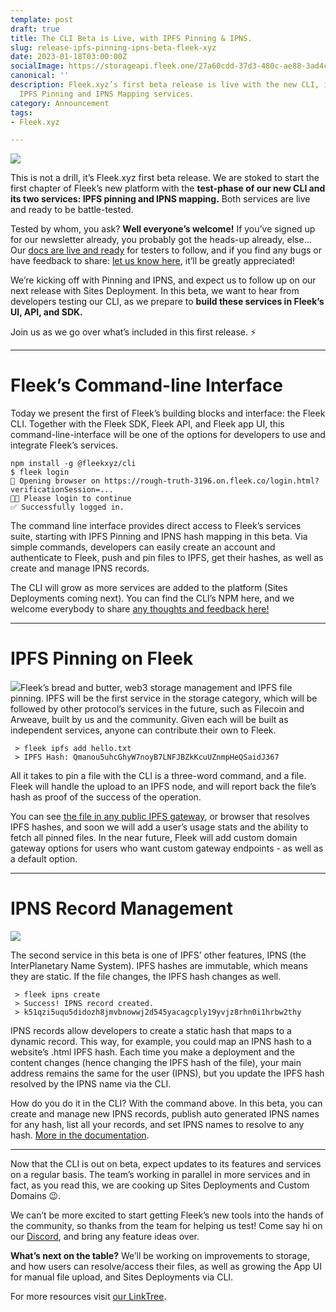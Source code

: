 ```yaml
---
template: post
draft: true
title: The CLI Beta is Live, with IPFS Pinning & IPNS.
slug: release-ipfs-pinning-ipns-beta-fleek-xyz
date: 2023-01-18T03:00:00Z
socialImage: https://storageapi.fleek.one/27a60cdd-37d3-480c-ae88-3ad4ca886b13-bucket/fleek-wide.png
canonical: ''
description: Fleek.xyz’s first beta release is live with the new CLI, including the
  IPFS Pinning and IPNS Mapping services.
category: Announcement
tags:
- Fleek.xyz

---
```

![](https://storageapi.fleek.one/27a60cdd-37d3-480c-ae88-3ad4ca886b13-bucket/fleek-wide.png)

This is not a drill, it’s Fleek.xyz first beta release. We are stoked to start the first chapter of Fleek’s new platform with the **test-phase of our new CLI and its two services: IPFS pinning and IPNS mapping.** Both services are live and ready to be battle-tested.

Tested by whom, you ask? **Well everyone’s welcome!** If you’ve signed up for our newsletter already, you probably got the heads-up already, else… Our [docs are live and ready](https://docs.fleek.xyz/) for testers to follow, and if you find any bugs or have feedback to share: [let us know here](https://github.com/fleekxyz/fleekxyz-support), it’ll be greatly appreciated!

We’re kicking off with Pinning and IPNS, and expect us to follow up on our next release with Sites Deployment. In this beta, we want to hear from developers testing our CLI, as we prepare to **build these services in Fleek’s UI, API, and SDK.**

Join us as we go over what’s included in this first release. ⚡️

***

# **Fleek’s Command-line Interface**

Today we present the first of Fleek’s building blocks and interface: the Fleek CLI. Together with the Fleek SDK, Fleek API, and Fleek app UI, this command-line-interface will be one of the options for developers to use and integrate Fleek’s services.

    npm install -g @fleekxyz/cli
    $ fleek login
    🔗 Opening browser on https://rough-truth-3196.on.fleek.co/login.html?verificationSession=... 
    🧑‍💻 Please login to continue
    ✅ Successfully logged in.

The command line interface provides direct access to Fleek’s services suite, starting with IPFS Pinning and IPNS hash mapping in this beta. Via simple commands, developers can easily create an account and authenticate to Fleek, push and pin files to IPFS, get their hashes, as well as create and manage IPNS records.

The CLI will grow as more services are added to the platform (Sites Deployments coming next). You can find the CLI’s NPM here, and we welcome everybody to share [any thoughts and feedback here!](https://github.com/fleekxyz/fleekxyz-support)

***

# **IPFS Pinning on Fleek**

![](https://storageapi.fleek.one/27a60cdd-37d3-480c-ae88-3ad4ca886b13-bucket/fleek-pinning.png)Fleek’s bread and butter, web3 storage management and IPFS file pinning. IPFS will be the first service in the storage category, which will be followed by other protocol’s services in the future, such as Filecoin and Arweave, built by us and the community. Given each will be built as independent services, anyone can contribute their own to Fleek.

     > fleek ipfs add hello.txt
     > IPFS Hash: Qmanou5uhcGhyW7noyB7LNFJBZkKcuUZnmpHeQSaidJ367

All it takes to pin a file with the CLI is a three-word command, and a file. Fleek will handle the upload to an IPFS node, and will report back the file’s hash as proof of the success of the operation.

You can see [the file in any public IPFS gateway](https://ipfs.io/ipfs/Qmanou5uhcGhyW7noyB7LNFJBZkKcuUZnmpHeQSaidJ367), or browser that resolves IPFS hashes, and soon we will add a user’s usage stats and the ability to fetch all pinned files. In the near future, Fleek will add custom domain gateway options for users who want custom gateway endpoints - as well as a default option.

***

# **IPNS Record Management**

![](https://storageapi.fleek.one/27a60cdd-37d3-480c-ae88-3ad4ca886b13-bucket/fleek-pinning.png)

The second service in this beta is one of IPFS’ other features, IPNS (the InterPlanetary Name System). IPFS hashes are immutable, which means they are static. If the file changes, the IPFS hash changes as well.

     > fleek ipns create
     > Success! IPNS record created.
     > k51qzi5uqu5didozh8jmvbnowwj2d545yacagcply19yvjz8rhn0i1hrbw2thy

IPNS records allow developers to create a static hash that maps to a dynamic record. This way, for example, you could map an IPNS hash to a website’s .html IPFS hash. Each time you make a deployment and the content changes (hence changing the IPFS hash of the file), your main address remains the same for the user (IPNS), but you update the IPFS hash resolved by the IPNS name via the CLI.

How do you do it in the CLI? With the command above. In this beta, you can create and manage new IPNS records, publish auto generated IPNS names for any hash, list all your records, and set IPNS names to resolve to any hash. [More in the documentation](https://docs.fleek.xyz/).

***

Now that the CLI is out on beta, expect updates to its features and services on a regular basis. The team’s working in parallel in more services and in fact, as you read this, we are cooking up Sites Deployments and Custom Domains 😉.

We can’t be more excited to start getting Fleek’s new tools into the hands of the community, so thanks from the team for helping us test! Come say hi on our [Discord](https://discord.gg/fleekxyz), and bring any feature ideas over.

**What’s next on the table?** We’ll be working on improvements to storage, and how users can resolve/access their files, as well as growing the App UI for manual file upload, and Sites Deployments via CLI.

For more resources visit [our LinkTree](https://linktr.ee/fleek).